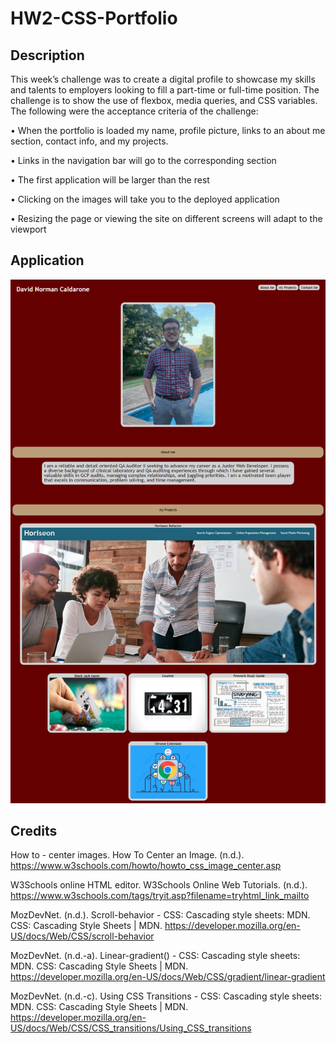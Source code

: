 # HW2-CSS-Portfolio

## Description 

This week’s challenge was to create a digital profile to showcase my skills and talents to employers looking to fill a part-time or full-time position. The challenge is to show the use of flexbox, media queries, and CSS variables. The following were the acceptance criteria of the challenge: 

•	When the portfolio is loaded my name, profile picture, links to an about me section, contact info, and my projects.

•	Links in the navigation bar will go to the corresponding section

•	The first application will be larger than the rest

•	Clicking on the images will take you to the deployed application

•	Resizing the page or viewing the site on different screens will adapt to the viewport

## Application

<img src="./assets/images/website image.png"
alt="Image of the deployed portfolio application ">

## Credits

How to - center images. How To Center an Image. (n.d.). https://www.w3schools.com/howto/howto_css_image_center.asp 

W3Schools online HTML editor. W3Schools Online Web Tutorials. (n.d.). https://www.w3schools.com/tags/tryit.asp?filename=tryhtml_link_mailto 

MozDevNet. (n.d.). Scroll-behavior - CSS: Cascading style sheets: MDN. CSS: Cascading Style Sheets | MDN. https://developer.mozilla.org/en-US/docs/Web/CSS/scroll-behavior 

MozDevNet. (n.d.-a). Linear-gradient() - CSS: Cascading style sheets: MDN. CSS: Cascading Style Sheets | MDN. https://developer.mozilla.org/en-US/docs/Web/CSS/gradient/linear-gradient 

MozDevNet. (n.d.-c). Using CSS Transitions - CSS: Cascading style sheets: MDN. CSS: Cascading Style Sheets | MDN. https://developer.mozilla.org/en-US/docs/Web/CSS/CSS_transitions/Using_CSS_transitions 